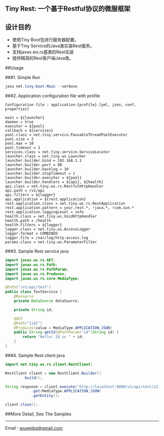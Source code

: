 ## Tiny Rest: 一个基于Restful协议的微服框架
## 设计目的
 - 使用Tiny Boot包进行服务器配置。
 - 基于Tiny Service的Java类实装Rest服务。
 - 支持javax.ws.rs基类的Rest实装
 - 提供精简的Rest客户端Java类。

##Usage

###1. Simple Run
```java
java net.tiny.boot.Main --verbose
```


###2. Application configuration file with profile
```properties
Configuration file : application-{profile}.[yml, json, conf, properties]

main = ${launcher}
daemon = true
executor = ${pool}
callback = ${services}
pool.class = net.tiny.service.PausableThreadPoolExecutor
pool.size = 2
pool.max = 10
pool.timeout = 1
services.class = net.tiny.service.ServiceLocator
launcher.class = net.tiny.ws.Launcher
launcher.builder.bind = 192.168.1.1
launcher.builder.port = 80
launcher.builder.backlog = 10
launcher.builder.stopTimeout = 1
launcher.builder.executor = ${pool}
launcher.builder.handlers = ${api}, ${health}
api.class = net.tiny.ws.rs.RestfulHttpHandler
api.path = /v1/api
api.filters = ${logger}
api.application = ${rest.application}
rest.application.class = net.tiny.ws.rs.RestApplication
rest.application.pattern = your.rest.*, !java.*, !com.sun.*
rest.application.loggingLevel = info
health.class = net.tiny.ws.VoidHttpHandler
health.path = /health
health.filters = ${logger}
logger.class = net.tiny.ws.AccessLogger
logger.format = COMBINED
logger.file = /var/log/http-access.log
params.class = net.tiny.ws.ParameterFilter
```


###3. Sample Rest service java
```java
import javax.ws.rs.GET;
import javax.ws.rs.Path;
import javax.ws.rs.PathParam;
import javax.ws.rs.Produces;
import javax.ws.rs.core.MediaType;

@Path("/v1/api/test")
public class TestService {
    @Resource
    private DataSource dataSource;

    private String id;

    @GET
    @Path("{id}")
    @Produces(value = MediaType.APPLICATION_JSON)
    public String getId(@PathParam("id")String id) {
        return "Hello! Id is " + id;
    }
}
```

###4. Sample Rest client java
```java
import net.tiny.ws.rs.client.RestClient;

RestClient client = new RestClient.Builder()
        .build();

String response = client.execute("http://localhost:8080/v1/api/test/1234")
            .get(MediaType.APPLICATION_JSON)
            .getEntity();

client.close();
```

##More Detail, See The Samples

---
Email   : wuweibg@gmail.com
